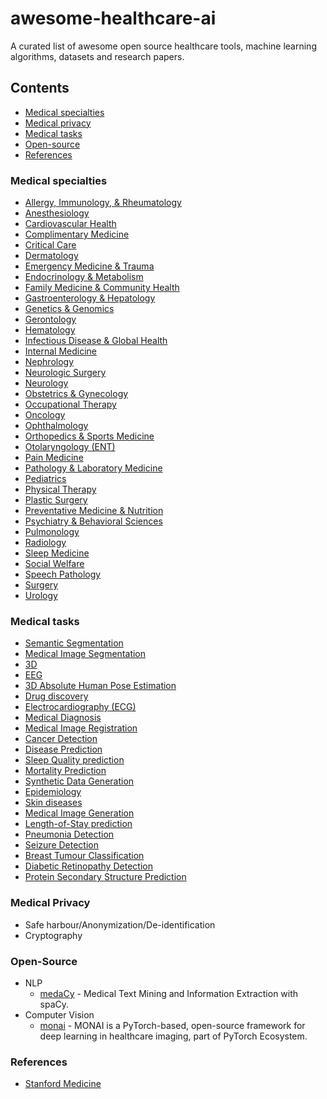 # awesome-healthcare-ai
A curated list of awesome open source healthcare tools, machine learning algorithms, datasets and research papers.


## Contents

- [Medical specialties](#medical-specialties)
- [Medical privacy](#medical-privacy)
- [Medical tasks](#medical-tasks)
- [Open-source](#open-source)
- [References](#references)

### Medical specialties
  * [Allergy, Immunology, & Rheumatology](resources/medical-specialties/allergy-immunology-rheumatology.md)
  * [Anesthesiology](resources/medical-specialties/anesthesiology.md)
  * [Cardiovascular Health](resources/medical-specialties/cardiovascular-health.md)
  * [Complimentary Medicine](resources/medical-specialties/complimentary-medicine.md)
  * [Critical Care](resources/medical-specialties/critical-care-pulmonology.md)
  * [Dermatology](resources/medical-specialties/dermatology.md)
  * [Emergency Medicine & Trauma](resources/medical-specialties/emergency-medicine.md)
  * [Endocrinology & Metabolism](resources/medical-specialties/endocrinology.md)
  * [Family Medicine & Community Health](resources/medical-specialties/family-medicine.md)
  * [Gastroenterology & Hepatology](resources/medical-specialties/gastroenterology.md)
  * [Genetics & Genomics](resources/medical-specialties/genetics-genomics.md)
  * [Gerontology](resources/medical-specialties/gerontology.md)
  * [Hematology](resources/medical-specialties/hematology.md)
  * [Infectious Disease & Global Health](resources/medical-specialties/infectious-disease.md)
  * [Internal Medicine](resources/medical-specialties/internal-medicine.md)
  * [Nephrology](resources/medical-specialties/nephrology.md)
  * [Neurologic Surgery](resources/medical-specialties/neurologic-surgery.md)
  * [Neurology](resources/medical-specialties/neurology.md)
  * [Obstetrics & Gynecology](resources/medical-specialties/obstetrics-gynecology.md)
  * [Occupational Therapy](resources/medical-specialties/occupational-therapy.md)
  * [Oncology](resources/medical-specialties/oncology.md)
  * [Ophthalmology](resources/medical-specialties/ophthalmology.md)
  * [Orthopedics & Sports Medicine](resources/medical-specialties/orthopedics.md)
  * [Otolaryngology (ENT)](resources/medical-specialties/otolaryngology.md)
  * [Pain Medicine](resources/medical-specialties/anesthesiology.md)
  * [Pathology & Laboratory Medicine](resources/medical-specialties/pathology-laboratory.md)
  * [Pediatrics](resources/medical-specialties/pediatrics.md)
  * [Physical Therapy](resources/medical-specialties/physical-therapy.md)
  * [Plastic Surgery](resources/medical-specialties/plastic-surgery.md)
  * [Preventative Medicine & Nutrition](resources/medical-specialties/preventative-medicine.md)
  * [Psychiatry & Behavioral Sciences](resources/medical-specialties/psychiatry.md)
  * [Pulmonology](resources/medical-specialties/pulmonology.md)
  * [Radiology](resources/medical-specialties/radiology.md)
  * [Sleep Medicine](resources/medical-specialties/anesthesiology.md)
  * [Social Welfare](resources/medical-specialties/social-welfare.md)
  * [Speech Pathology](resources/medical-specialties/speech-pathology.md)
  * [Surgery](resources/medical-specialties/surgery.md)
  * [Urology](resources/medical-specialties/urology.md)
  
### Medical tasks
  * [Semantic Segmentation](https://paperswithcode.com/area/medical/semantic-segmentation)
  * [Medical Image Segmentation](https://paperswithcode.com/area/medical/medical-image-segmentation)
  * [3D](https://paperswithcode.com/area/medical/3d)
  * [EEG](https://paperswithcode.com/area/medical/eeg)
  * [3D Absolute Human Pose Estimation](https://paperswithcode.com/area/medical/3d-absolute-human-pose-estimation)
  * [Drug discovery](https://paperswithcode.com/area/medical/drug-discovery)
  * [Electrocardiography (ECG)](https://paperswithcode.com/area/medical/electrocardiography-ecg)
  * [Medical Diagnosis](https://paperswithcode.com/area/medical/medical-diagnosis)
  * [Medical Image Registration](https://paperswithcode.com/area/medical/medical-image-registration)
  * [Cancer Detection](https://paperswithcode.com/area/medical/cancer)
  * [Disease Prediction](https://paperswithcode.com/area/medical/disease-prediction)
  * [Sleep Quality prediction](https://paperswithcode.com/area/medical/sleep-quality-prediction)
  * [Mortality Prediction](https://paperswithcode.com/area/medical/mortality-prediction)
  * [Synthetic Data Generation](https://paperswithcode.com/area/medical/synthetic-data-generation)
  * [Epidemiology](https://paperswithcode.com/area/medical/epidemiology)
  * [Skin diseases](https://paperswithcode.com/area/medical/skin)
  * [Medical Image Generation](https://paperswithcode.com/area/medical/medical-image-generation)
  * [Length-of-Stay prediction](https://paperswithcode.com/area/medical/length-of-stay-prediction)
  * [Pneumonia Detection](https://paperswithcode.com/area/medical/pneumonia-detection)
  * [Seizure Detection](https://paperswithcode.com/area/medical/seizure-detection)
  * [Breast Tumour Classification](https://paperswithcode.com/area/medical/breast-tumour-classification)
  * [Diabetic Retinopathy Detection](https://paperswithcode.com/area/medical/diabetic-retinopathy-detection)
  * [Protein Secondary Structure Prediction](https://paperswithcode.com/area/medical/protein-secondary-structure-prediction)

### Medical Privacy
  * Safe harbour/Anonymization/De-identification
  * Cryptography
  
### Open-Source
  * NLP
    - [medaCy](https://github.com/NLPatVCU/medaCy) - Medical Text Mining and Information Extraction with spaCy.
  * Computer Vision
    - [monai](https://github.com/Project-MONAI/MONAI) - MONAI is a PyTorch-based, open-source framework for deep learning in healthcare imaging, part of PyTorch Ecosystem.
### References
  * [Stanford Medicine](https://stanford.cloud-cme.com/default.aspx)
